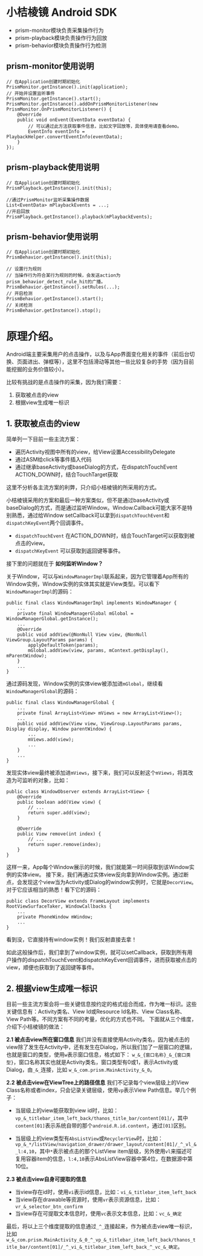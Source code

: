 # 小桔棱镜 Android SDK

* prism-monitor模块负责采集操作行为
* prism-playback模块负责操作行为回放
* prism-behavior模块负责操作行为检测

## prism-monitor使用说明

```
// 在Application创建时期初始化
PrismMonitor.getInstance().init(application);
// 开始并设置监听事件
PrismMonitor.getInstance().start();
PrismMonitor.getInstance().addOnPrismMonitorListener(new PrismMonitor.OnPrismMonitorListener() {
    @Override
    public void onEvent(EventData eventData) {
        // 可以通过此方法获取事件信息，比如文字回放等，具体使用请查看demo。
        EventInfo eventInfo = PlaybackHelper.convertEventInfo(eventData);
    }
});
```

## prism-playback使用说明

```
// 在Application创建时期初始化
PrismPlayback.getInstance().init(this);

//通过PrismMonitor监听采集操作数据
List<EventData> mPlaybackEvents = ...;
//开启回放
PrismPlayback.getInstance().playback(mPlaybackEvents);
```

## prism-behavior使用说明

```
// 在Application创建时期初始化
PrismBehavior.getInstance().init(this);

// 设置行为规则
// 当操作行为符合某行为规则的时候，会发送action为prism_behavior_detect_rule_hit的广播。
PrismBehavior.getInstance().setRules(...);
// 开启检测
PrismBehavior.getInstance().start();
// 关闭检测
PrismBehavior.getInstance().stop();

```

# 原理介绍。

Android端主要采集用户的点击操作，以及与App界面变化相关的事件（前后台切换、页面进出、弹框等），这里不包括滑动等其他一些比较复杂的手势（因为目前能挖掘的业务价值较小）。

比较有挑战的是点击操作的采集，因为我们需要：

 1. 获取被点击的view
 2. 根据view生成唯一标识


## 1. 获取被点击的view

简单列一下目前一些主流方案：
	
* 遍历Activity视图中所有的view，给View设置AccessibilityDelegate
* 通过ASM给click等事件插入代码
* 通过继承baseActivity或baseDialog的方式，在dispatchTouchEvent ACTION_DOWN时，结合TouchTarget获取

这里不分析各主流方案的利弊，只介绍小桔棱镜的所采用的方式。

小桔棱镜采用的方案和最后一种方案类似，但不是通过baseActivity或baseDialog的方式，而是通过监听Window。Window.Callback可能大家不是特别熟悉，通过给Window setCallback可以拿到`dispatchTouchEvent`和`dispatchKeyEvent`两个回调事件。

* `dispatchTouchEvent`   在ACTION_DOWN时，结合TouchTarget可以获取到被点击的view。
* `dispatchKeyEvent`  可以获取到返回键等事件。

接下里的问题就在于 **如何监听Window？** 

关于Window，可以与`WindowManagerImpl`联系起来，因为它管理着App所有的Window实例，Window实例的实体其实就是View类型。可以看下`WindowManagerImpl`的源码：

```
public final class WindowManagerImpl implements WindowManager {
    ...
    private final WindowManagerGlobal mGlobal = WindowManagerGlobal.getInstance();
    ...
    @Override
    public void addView(@NonNull View view, @NonNull ViewGroup.LayoutParams params) {
        applyDefaultToken(params);
        mGlobal.addView(view, params, mContext.getDisplay(), mParentWindow);
    }
    ...
}
```

通过源码发现，Window实例的实体view被添加进`mGlobal`，继续看`WindowManagerGlobal`的源码：

```
public final class WindowManagerGlobal {
	...
	private final ArrayList<View> mViews = new ArrayList<View>();
	...
	public void addView(View view, ViewGroup.LayoutParams params, Display display, Window parentWindow) {
		...
		mViews.add(view);
		...
    }
    ...
}
```

发现实体view最终被添加进`mViews`，接下来，我们可以反射这个`mViews`，将其改造为可监听的对象，比如：

```
public class WindowObserver extends ArrayList<View> {
    @Override
    public boolean add(View view) {
        // ...
        return super.add(view);
    }
    
    @Override
    public View remove(int index) {
        // ...
        return super.remove(index);
    }
}
```

这样一来，App每个Window展示的时候，我们就能第一时间获取到该Window实例的实体view。
接下来，我们再通过实体view反向拿到Window实例。通过断点，会发现这个view当为Activity或Dialog的window实例时，它就是`DecorView`。对于它应该相当的熟悉！看下它的源码：

```
public class DecorView extends FrameLayout implements RootViewSurfaceTaker, WindowCallbacks {
    ...
    private PhoneWindow mWindow;
    ...
}
```

看到没，它直接持有window实例！我们反射直接去拿！

如此这般操作后，我们拿到了window实例，就可以setCallback，获取到所有用户操作的dispatchTouchEvent和dispatchKeyEvent回调事件，进而获取被点击的view，顺便也获取到了返回键等事件。

## 2. 根据view生成唯一标识
目前一些主流方案会将一些关键信息按约定的格式组合而成，作为唯一标识。这些关键信息有：Activity类名、View Id或Resource Id名称、View Class名称、View Path等。不同方案有不同的考量，优化的方式也不同。
下面就从三个维度，介绍下小桔棱镜的做法：

**2.1 被点击view所在窗口信息**
我们并没有直接使用Activity类名，因为被点击的view除了发生在Activity中，还有发生在Dialog，所以我们加了一层窗口的逻辑，也就是窗口的类型，使用`w`表示窗口信息，格式如下：
`w_&_{窗口名称}_&_{窗口类型}`，窗口名称其实也就是Activity类名，窗口类型有0或1，表示Activity或Dialog，由`_&_`连接，比如 `w_&_com.prism.MainActivity_&_0`。

**2.2 被点击view在ViewTree上的路径信息**
我们不记录每个view层级上的View Class名称或者index，只会记录关键层级，使用`vp`表示View Path信息。举几个例子：

* 当层级上的view能获取到view id时，比如：
`vp_&_titlebar_item_left_back/thanos_title_bar/content[01]/`，其中`content[01]`表示系统自带的那个`android.R.id.content`，通过`[01]`区别。

* 当层级上的view类型有`AbsListView`或`RecyclerView`时，比如：
`vp_&_*/listView/navigation_drawer/drawer_layout/content[01]/_^_vl_&_l:4,10`，其中`*`表示被点击的那个ListView item层级，另外使用`vl`来描述可复用容器item的信息，`l:4,10`表示AbsListView容器中第4位，在数据源中第10位。

**2.3 被点击view自身可提取的信息**
* 当view存在id时，使用`vi`表示id信息，比如：`vi_&_titlebar_item_left_back`
* 当view存在drawable等资源时，使用`vr`表示资源信息，比如：`vr_&_selector_btn_confirm`
* 当view存在可提取文本信息时，使用`vc`表示文本信息，比如：`vc_&_确定`

最后，将以上三个维度提取的信息通过`_^_`连接起来，作为被点击view唯一标识，比如`w_&_com.prism.MainActivity_&_0_^_vp_&_titlebar_item_left_back/thanos_title_bar/content[01]/_^_vi_&_titlebar_item_left_back_^_vc_&_确定`。
